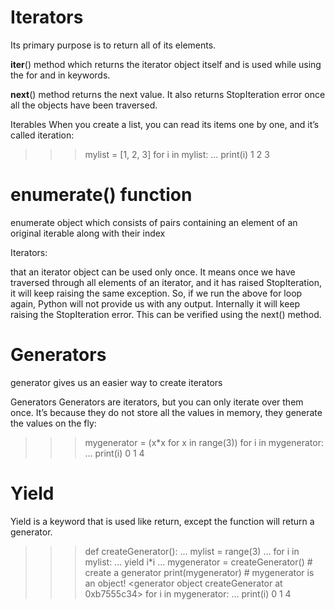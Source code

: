 # Iterators

Its primary purpose is to return all of its elements.

__iter__() method which returns the iterator object itself and is used while using the for and in keywords.

 __next__() method returns the next value. It also returns StopIteration error once all the objects have been traversed.
 
 Iterables
When you create a list, you can read its items one by one, and it’s called iteration:

>>> mylist = [1, 2, 3]
>>> for i in mylist:
...    print(i)
1
2
3
 
 # enumerate() function
 
 enumerate object which consists of pairs containing an element of an original iterable along with their index


Iterators:

that an iterator object can be used only once. It means once we have traversed through all elements of an iterator, and it has raised
StopIteration, it will keep raising the same exception. So, if we run the above for loop again, Python will not provide us with any output. Internally it will keep raising the StopIteration error. This can be verified using the next() method.


# Generators

generator gives us an easier way to create iterators

Generators
Generators are iterators, but you can only iterate over them once. It’s because they do not store all the values in memory, they generate the values on the fly:

>>> mygenerator = (x*x for x in range(3))
>>> for i in mygenerator:
...    print(i)
0
1
4

# Yield 
Yield is a keyword that is used like return, except the function will return a generator.

>>> def createGenerator():
...    mylist = range(3)
...    for i in mylist:
...        yield i*i
...
>>> mygenerator = createGenerator() # create a generator
>>> print(mygenerator) # mygenerator is an object!
<generator object createGenerator at 0xb7555c34>
>>> for i in mygenerator:
...     print(i)
0
1
4
